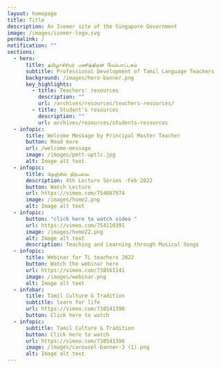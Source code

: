 ```yaml
---
layout: homepage
title: Title
description: An Isomer site of the Singapore Government
image: /images/isomer-logo.svg
permalink: /
notification: ""
sections:
  - hero:
      title: தமிழாசிரியர் பணித்திறன் மேம்பாட்டகம்
      subtitle: Professional Development of Tamil Language Teachers
      background: /images/hero-banner.png
      key_highlights:
        - title: Teachers' resources
          description: ""
          url: /archives/resources/teachers-resources/
        - title: Student's resources
          description: ""
          url: archives/resources/students-resources
  - infopic:
      title: Welcome Message by Principal Master Teacher
      button: Read more
      url: /welcome-message
      image: /images/pmtt-uptlc.jpg
      alt: Image alt text
  - infopic:
      title: நெஞ்சில் நிற்பவை
      description: 4th Lecture Series -Feb 2022
      button: Watch Lecture
      url: https://vimeo.com/754087974
      image: /images/home2.png
      alt: Image alt text
  - infopic:
      button: "click here to watch video "
      url: https://vimeo.com/754110391
      image: /images/home22.png
      alt: Image alt text
      description: Teaching and Learning through Musical Songs
  - infopic:
      title: Webinar for TL teachers 2022
      button: Watch the webinar here
      url: https://vimeo.com/738561141
      image: /images/webinar.png
      alt: Image alt text
  - infobar:
      title: Tamil Culture & Tradition
      subtitle: learn for life
      url: https://vimeo.com/738541396
      button: Click here to watch
  - infopic:
      subtitle: Tamil Culture & Tradition
      button: Click here to watch
      url: https://vimeo.com/738541396
      image: /images/carousel-banner-3 (1).png
      alt: Image alt text
---
```

